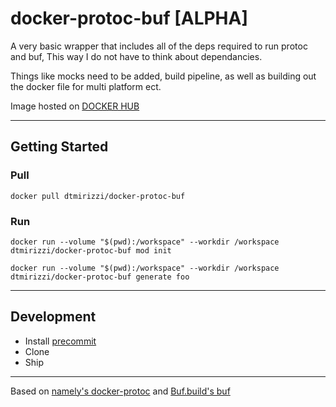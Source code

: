 # docker-protoc-buf [ALPHA]

A very basic wrapper that includes all of the deps required to run protoc and buf, This way I do not have to think about dependancies.

Things like mocks need to be added, build pipeline, as well as building out the docker file for multi platform ect.


Image hosted on [DOCKER HUB](https://hub.docker.com/r/dtmirizzi/docker-protoc-buf)

---
## Getting Started

### Pull
```
docker pull dtmirizzi/docker-protoc-buf
```

### Run
```
docker run --volume "$(pwd):/workspace" --workdir /workspace dtmirizzi/docker-protoc-buf mod init
```

```
docker run --volume "$(pwd):/workspace" --workdir /workspace dtmirizzi/docker-protoc-buf generate foo
```
---
## Development
- Install [precommit](https://pre-commit.com/)
- Clone
- Ship

---
Based on [namely's docker-protoc](https://github.com/namely/docker-protoc) and [Buf.build's buf](https://github.com/bufbuild/buf)
